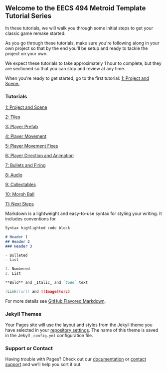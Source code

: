## Welcome to the EECS 494 Metroid Template Tutorial Series

In these tutorials, we will walk you through some initial steps to get your classic game remake started.

As you go through these tutorials, make sure you're following along in your own project so that by the end you'll be  setup and ready to tackle the project on your own.

We expect these tutorials to take approximately 1 hour to complete, but they are sectioned so that you can stop and review at any time.

When you're ready to get started, go to the first tutorial: [1: Project and Scene.](./01-Project-and-Scene)

### Tutorials

[1: Project and Scene](./01-Project-and-Scene)

[2: Tiles](./02-Tiles)

[3: Player Prefab](./03-Player-Prefab)

[4: Player Movement](./04-Player-Movement)

[5: Player Movement Fixes](./05-Player-Movement-Fixes)

[6: Player Direction and Animation](./06-Player-Direction-and-Animation)

[7: Bullets and Firing](./07-Bullets-and-Firing)

[8: Audio](./08-Audio)

[9: Collectables](./09-Collectables)

[10: Morph Ball](./10-Morph-Ball)

[11: Next Steps](./11-Next-Steps)

Markdown is a lightweight and easy-to-use syntax for styling your writing. It includes conventions for

```markdown
Syntax highlighted code block

# Header 1
## Header 2
### Header 3

- Bulleted
- List

1. Numbered
2. List

**Bold** and _Italic_ and `Code` text

[Link](url) and ![Image](src)
```

For more details see [GitHub Flavored Markdown](https://guides.github.com/features/mastering-markdown/).

### Jekyll Themes

Your Pages site will use the layout and styles from the Jekyll theme you have selected in your [repository settings](https://github.com/TBartl/eecs-494-metroid-tutorials/settings). The name of this theme is saved in the Jekyll `_config.yml` configuration file.

### Support or Contact

Having trouble with Pages? Check out our [documentation](https://help.github.com/categories/github-pages-basics/) or [contact support](https://github.com/contact) and we’ll help you sort it out.
